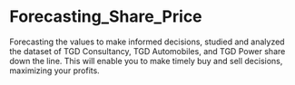 # Forecasting_Share_Price
Forecasting the values to make informed decisions, studied and analyzed the dataset of TGD Consultancy, TGD Automobiles, and TGD Power share down the line. This will enable you to make timely buy and sell decisions, maximizing your profits. 
